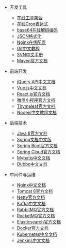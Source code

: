 <!-- _navbar.md -->

* 开发工具
    * [在线工具集合](https://tool.lu/)
    * [在线Cron表达式](https://cron.qqe2.com/)
    * [base64在线解码编码](http://base64.xpcha.com/)
    * [JSON格式化](https://www.sojson.com/)
    * [Nginx在线配置](https://www.digitalocean.com/community/tools/nginx?global.app.lang=zhCN)
    * [Git中文教程](https://git-scm.com/book/zh/v2)
    * [SVN中文手册](http://svnbook.red-bean.com/nightly/zh/index.html)
    * [Maven官方文档](http://maven.apache.org/guides/)

* 前端开发
    * [jQuery API中文文档](https://jquery.cuishifeng.cn/)
    * [Vue.js中文文档](https://cn.vuejs.org/v2/guide/)
    * [React.js官方文档](https://reactjs.org/docs/getting-started.html)
    * [微信小程序官方文档](https://developers.weixin.qq.com/miniprogram/dev/framework/)
    * [Thymeleaf官方文档](https://www.thymeleaf.org/documentation.html)
    * [Nodejs中文教程文档](http://nodejs.cn/learn)

* 后端技术
    * [Java 8官方文档](https://docs.oracle.com/javase/8/docs/api/index.html)
    * [Spring文档中文版](https://www.springcloud.cc/spring-reference.html)
    * [Spring Boot官方文档](https://docs.spring.io/spring-boot/docs/current/reference/htmlsingle/)
    * [Spring Cloud官方文档](https://spring.io/projects/spring-cloud)
    * [Mybatis中文文档](https://mybatis.org/mybatis-3/zh/index.html)
    * [Dubbo中文文档](https://dubbo.apache.org/zh/docs/)

* 中间件与运维
    * [Nginx中文文档](https://www.nginx.cn/doc/index.html)
    * [Tomcat 8官方文档](http://tomcat.apache.org/tomcat-8.0-doc/index.html)
    * [Netty官方文档](https://netty.io/wiki/index.html)
    * [Kafka中文文档](https://kafka.apachecn.org/)
    * [RabbitMQ官方文档](https://www.rabbitmq.com/documentation.html)
    * [RocketMQ官方文档](http://rocketmq.apache.org/docs/quick-start/)
    * [Elasticsearch官方文档](https://www.elastic.co/guide/en/elasticsearch/reference/current/index.html)
    * [Docker官方文档](https://docs.docker.com/get-started/)
    * [Kubernetes中文文档](https://kubernetes.io/zh/docs/home/)
    * [Jenkins中文文档](https://www.jenkins.io/zh/doc/)
